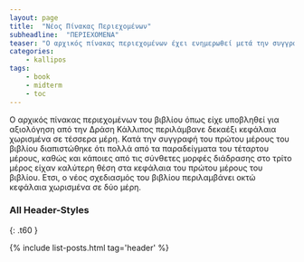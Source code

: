 ```yaml
---
layout: page
title:  "Νέος Πίνακας Περιεχομένων"
subheadline:  "ΠΕΡΙΕΧΟΜΕΝΑ"
teaser: "Ο αρχικός πίνακας περιεχομένων έχει ενημερωθεί μετά την συγγραφή του πρώτου μέρους του βιβλίου"
categories:
    - kallipos
tags:
    - book
    - midterm
    - toc
---
```


Ο αρχικός πίνακας περιεχομένων του βιβλίου όπως είχε υποβληθεί για αξιολόγηση από την Δράση Κάλλιπος περιλάμβανε δεκαέξι κεφάλαια χωρισμένα σε τέσσερα μέρη. Κατά την συγγραφή του πρώτου μέρους του βιβλίου διαπιστώθηκε ότι πολλά από τα παραδείγματα του τέταρτου μέρους, καθώς και κάποιες από τις σύνθετες μορφές διάδρασης στο τρίτο μέρος είχαν καλύτερη θέση στα κεφάλαια του πρώτου μέρους του βιβλίου. Ετσι, ο νέος σχεδιασμός του βιβλίου περιλαμβάνει οκτώ κεφάλαια χωρισμένα σε δύο μέρη.


### All Header-Styles
{: .t60 }

{% include list-posts.html tag='header' %}
